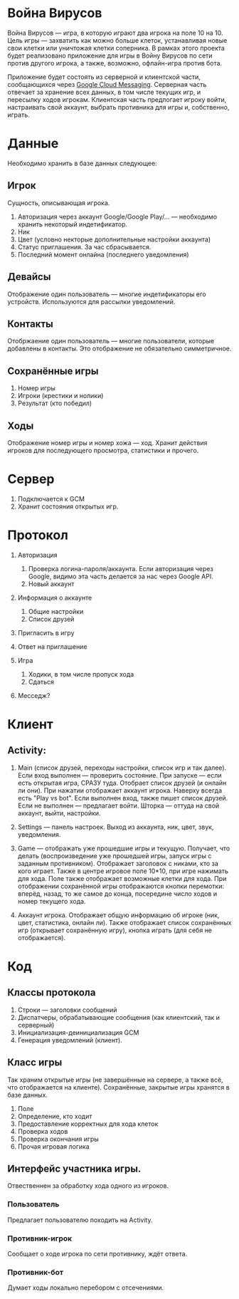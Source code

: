 # Война Вирусов

Война Вирусов — игра, в которую играют два игрока на поле 10 на 10.
Цель игры — захватить как можно больше клеток, устанавливая новые свои клетки или уничтожая клетки соперника.
В рамках этого проекта будет реализовано приложение для игры в Войну Вирусов по сети против другого игрока,
а также, возможно, офлайн-игра против бота.

Приложение будет состоять из серверной и клиентской части, сообщающихся через [Google Cloud Messaging](https://developers.google.com/cloud-messaging/).
Серверная часть отвечает за хранение всех данных, в том числе текущих игр, и пересылку ходов игрокам.
Клиентская часть предлогает игроку войти, настраивать свой аккаунт, выбрать противника для игры и, собственно, играть.

# Данные

Необходимо хранить в базе данных следующее:

## Игрок

Сущность, описывающая игрока.

1. Авторизация через аккаунт Google/Google Play/... — необходимо хранить некоторый индетификатор.
1. Ник
1. Цвет (условно некторые дополнительные настройки аккаунта)
1. Статус приглашения. За час сбрасывается.
1. Последний момент онлайна (последнего уведомления)

## Девайсы

Отображение один пользователь — многие индетификаторы его устройств.
Используются для рассылки уведомлений.

## Контакты

Отобржаение один пользователь — многие пользователи, которые добавлены в контакты.
Это отображение не обязательно симметричное.

## Сохранённые игры

1. Номер игры
1. Игроки (крестики и нолики)
1. Результат (кто победил)

## Ходы

Отображение номер игры и номер хожа — ход.
Хранит действия игроков для последующего просмотра, статистики и прочего.

# Сервер

1. Подключается к GCM
1. Хранит состояния открытых игр.

# Протокол

1. Авторизация
	1. Проверка логина-пароля/аккаунта.
		Если авторизация через Google, видимо эта часть делается за нас через Google API.
	1. Новый аккаунт

1. Информация о аккаунте
    1. Общие настройки
    1. Список друзей

1. Пригласить в игру
1. Ответ на приглашение

1. Игра
    1. Ходики, в том числе пропуск хода
    1. Сдаться

1. Месседж?

# Клиент

## Activity:

1. Main (список друзей, переходы настройки, список игр и так далее).
	Если вход выполнен — проверить состояние.
	При запуске — если есть открытая игра, СРАЗУ туда.
	Отобрает список друзей (и онлайн ли они).
	При нажатии отображает аккаунт игрока.
	Наверху всегда есть "Play vs bot".
	Если выполнен вход, также пишет список друзей.
	Если не выполнен — предлагает войти.
	Шторка — оттуда на свой аккаунт, выйти, настройки.

1. Settings — панель настроек. Выход из аккаунта, ник, цвет, звук, уведомления.

1. Game — отображать уже прошедшие игры и текущую.
	Получает, что делать (воспроизведение уже прошедшей игры, запуск игры с заданным противником).
    Отображает заголовок с никами, кто за кого играет.
    Также в центре игровое поле 10*10, при игре нажимать для хода.
    Поле также отображает возможные клетки для хода.
    При отображении сохранённой игры отображаются кнопки перемотки:
    вперёд, назад, то же самое до конца, посередине число ходов и номер текущего хода.

1. Аккаунт игрока.
    Отображает общую информацию об игроке (ник, цвет, статистика, онлайн ли).
    Также отображает список сохранённых игр (открывает сохранённую игру),
    кнопка играть (для себя не отображается).

# Код

## Классы протокола

1. Строки — заголовки сообщений
1. Диспатчеры, обрабатывающие сообщения (как клиентский, так и серверный)
1. Инициализация-деинициализация GCM
1. Генерация уведомлений (клиент).

## Класс игры
Так храним открытые игры (не завершённые на сервере, а также всё, что отображается на клиенте).
Сохранённые, закрытые игры хранятся в базе данных.

1. Поле
1. Определение, кто ходит
1. Предоставление корректных для хода клеток
1. Проверка ходов
1. Проверка окончания игры
1. Прочая игровая логика
	
## Интерфейс участника игры.
Отвественнен за обработку хода одного из игроков.

### Пользователь
Предлагает пользователю походить на Activity.

### Противник-игрок
Сообщает о ходе игрока по сети противнику, ждёт ответа.

### Противник-бот
Думает ходы локально перебором с отсечениями.
